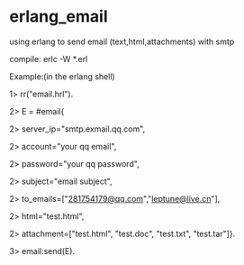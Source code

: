 erlang_email
============
using erlang to send email (text,html,attachments) with smtp

compile: erlc -W *.erl

Example:(in the erlang shell) 

1> rr("email.hrl").

2> E = #email{

2> server_ip="smtp.exmail.qq.com", 

2> account="your qq email",

2> password="your qq password",

2> subject="email subject",

2> to_emails=["281754179@qq.com","leptune@live.cn"],

2> html="test.html",

2> attachment=["test.html", "test.doc", "test.txt", "test.tar"]}.

3> email:send(E).
